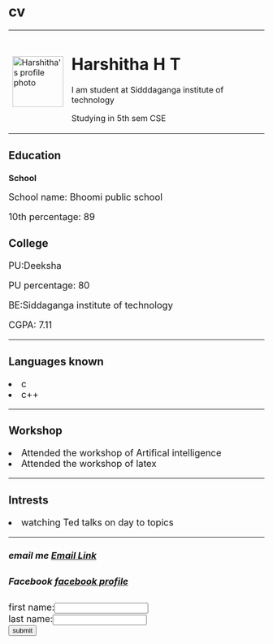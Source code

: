 # cv
<html>

<head>
<title> my website </title>
</head>

<body>

<table>


<tr>

<td>
<img src ="C:\Users\Public\Pictures\Sample Pictures\IMG_20190610_190207.jpg" alt="Harshitha's profile photo" height = "100" width = "100">

</td>

<td>
<h1 align ="left">Harshitha H T </h1>

<p>I am student at Sidddaganga institute of technology</p>
<P>Studying in 5th sem CSE</p>

</td>

</tr>

</table>
<h2>Education</h2>

<h3>School</h3>
<p><font size = "4"> School name: Bhoomi public school</P>
<P><font size = "4"> 10th percentage: 89</p> 


<h3>College</h3>
<p><font size = "4"> PU:Deeksha</p>
<p><font size = "4"> PU percentage: 80</p> 

<p><font size = "4">BE:Siddaganga institute of technology</p>
<p><font size = "4"> CGPA: 7.11</p>
<hr>

<h3>Languages known</h3>
<li>c</li>
<li>c++</li>
<hr>

<h3>Workshop</h3>
<li>Attended the workshop of Artifical intelligence</li>
<li>Attended the workshop of latex</li>
<hr>

<h3>Intrests</h3>
<li>watching Ted talks on day to topics</li>
<hr>

<h5> email me <a href="mailto:harshithaht03@gmail.com"> Email Link </a></h5>

<h5>Facebook <a href="www.facebook.com/HarsithaHT">facebook profile</a></h5>

<form action="ind.html" method="get">
first name:<input type="text"name ="fname"><br>
last name:<input type="text"name ="lname"><br>
<input type ="submit"value ="submit">



</body>

</html>
